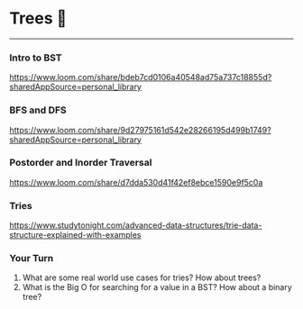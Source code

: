 # Trees 🌲

---

### Intro to BST

https://www.loom.com/share/bdeb7cd0106a40548ad75a737c18855d?sharedAppSource=personal_library

### BFS and DFS

https://www.loom.com/share/9d27975161d542e28266195d499b1749?sharedAppSource=personal_library

### Postorder and Inorder Traversal

https://www.loom.com/share/d7dda530d41f42ef8ebce1590e9f5c0a

### Tries

https://www.studytonight.com/advanced-data-structures/trie-data-structure-explained-with-examples

### Your Turn

1. What are some real world use cases for tries? How about trees?
2. What is the Big O for searching for a value in a BST? How about a binary tree?
